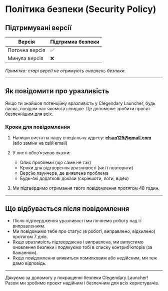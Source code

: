 # Політика безпеки (Security Policy)

## Підтримувані версії

| Версія          | Підтримка безпеки     |
| --------------- | --------------------- |
| Поточна версія  | :white_check_mark:    |
| Минулa версія   | :x:                   |

*Примітка: старі версії не отримують оновлень безпеки.*

---

## Як повідомити про уразливість

Якщо ти знайшов потенційну вразливість у Clegendary Launcher, будь ласка, повідом нас якомога швидше. Це допоможе зробити проєкт безпечнішим для всіх.

### Кроки для повідомлення

1. Напиши листа на нашу спеціальну адресу: **clsup125@gmail.com**  
   (або заміни на свій email)

2. У листі обов’язково вкажи:
   - Опис проблеми (що саме не так)
   - Кроки для відтворення вразливості (як її повторити)
   - Версію лаунчера, де виявлена проблема
   - Будь-які додаткові докази (скріншоти, логи, відео)

3. Ми підтвердимо отримання твого повідомлення протягом 48 годин.

---

## Що відбувається після повідомлення

- Після підтвердження уразливості ми почнемо роботу над її виправленням.  
- Ми повідомимо тебе про статус (в роботі, виправлено, відхилено) протягом 7 днів.  
- Якщо вразливість підтверджена і виправлена, ми випустимо оновлення безпеки і подякуємо тобі в списку контриб’юторів (за бажанням).  
- Якщо повідомлення виявиться помилковим або недійсним, ми теж дамо відповідь.

---

Дякуємо за допомогу у покращенні безпеки Clegendary Launcher!  
Разом ми зробимо проєкт надійним і безпечним для всіх користувачів.
